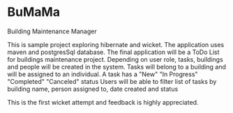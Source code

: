 BuMaMa
======

Building Maintenance Manager

This is sample project exploring hibernate and wicket.  The application uses maven and postgresSql database.
The final application will be a ToDo List for buildings maintenance project.
Depending on user role, tasks, buildings and people will be created in the system. Tasks will belong to a building 
and will be assigned to an individual.
A task has a "New" "In Progress" "Completed" "Canceled" status
Users will be able to filter list of tasks by building name, person assigned to, date created and status


This is the first wicket attempt and feedback is highly appreciated.


